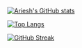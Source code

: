[![Ariesh's GitHub stats](https://github-readme-stats.vercel.app/api?username=groverari&theme=midnight-purple)](https://github.com/anuraghazra/github-readme-stats)

[![Top Langs](https://github-readme-stats.vercel.app/api/top-langs/?username=groverari&size_weight=0.5&count_weight=0.5&theme=midnight-purple)](https://github.com/anuraghazra/github-readme-stats)

[![GitHub Streak](https://streak-stats.demolab.com/?user=groverari&theme=highcontrast)](https://git.io/streak-stats)

